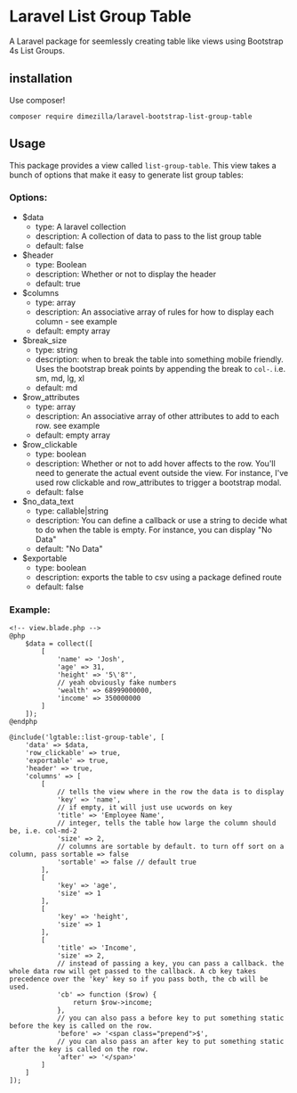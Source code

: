 # Laravel List Group Table
A Laravel package for seemlessly creating table like views using Bootstrap 4s List Groups.

## installation
Use composer!
```
composer require dimezilla/laravel-bootstrap-list-group-table
```

## Usage
This package provides a view called `list-group-table`. This view takes a bunch of options that make it easy to generate list group tables:

### Options:
- $data
    - type: A laravel collection
    - description: A collection of data to pass to the list group table
    - default: false
- $header
    - type: Boolean
    - description: Whether or not to display the header
    - default: true
- $columns
    - type: array
    - description: An associative array of rules for how to display each column - see example
    - default: empty array
- $break_size
    - type: string
    - description: when to break the table into something mobile friendly. Uses the bootstrap break points by appending the break to `col-`. i.e. sm, md, lg, xl
    - default: md
- $row_attributes
    - type: array
    - description: An associative array of other attributes to add to each row. see example
    - default: empty array
- $row_clickable
    - type: boolean
    - description: Whether or not to add hover affects to the row. You'll need to generate the actual event outside the view. For instance, I've used row clickable and row_attributes to trigger a bootstrap modal.
    - default: false
- $no_data_text
    - type: callable|string
    - description: You can define a callback or use a string to decide what to do when the table is empty. For instance, you can display "No Data"
    - default: "No Data"
- $exportable
    - type: boolean
    - description: exports the table to csv using a package defined route
    - default: false

### Example:
```
<!-- view.blade.php -->
@php
    $data = collect([
        [
            'name' => 'Josh',
            'age' => 31,
            'height' => '5\'8"',
            // yeah obviously fake numbers
            'wealth' => 68999000000,
            'income' => 350000000
        ]
    ]);
@endphp

@include('lgtable::list-group-table', [
    'data' => $data,
    'row_clickable' => true,
    'exportable' => true,
    'header' => true,
    'columns' => [
        [
            // tells the view where in the row the data is to display
            'key' => 'name',
            // if empty, it will just use ucwords on key
            'title' => 'Employee Name',
            // integer, tells the table how large the column should be, i.e. col-md-2
            'size' => 2,
            // columns are sortable by default. to turn off sort on a column, pass sortable => false
            'sortable' => false // default true
        ],
        [
            'key' => 'age',
            'size' => 1
        ],
        [
            'key' => 'height',
            'size' => 1
        ],
        [
            'title' => 'Income',
            'size' => 2,
            // instead of passing a key, you can pass a callback. the whole data row will get passed to the callback. A cb key takes precedence over the 'key' key so if you pass both, the cb will be used.
            'cb' => function ($row) {
                return $row->income;
            },
            // you can also pass a before key to put something static before the key is called on the row.
            'before' => '<span class="prepend">$',
            // you can also pass an after key to put something static after the key is called on the row.
            'after' => '</span>'
        ]
    ]
]);
```

